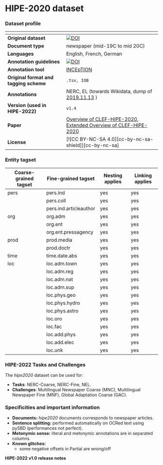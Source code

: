 # HIPE-2020 dataset

### Dataset profile

| <!-- -->    | <!-- -->    |
|-------------|-------------|
| **Original dataset**    | [![DOI](https://zenodo.org/badge/DOI/10.5281/zenodo.6046853.svg)](https://doi.org/10.5281/zenodo.6046853) |
| **Document type**       | newspaper (mid-19C to mid 20C) |
| **Languages**           | English, French, German |
| **Annotation guidelines** |[![DOI](https://zenodo.org/badge/DOI/10.5281/zenodo.3585750.svg)](https://doi.org/10.5281/zenodo.3585750)|
| **Annotation tool**     | [INCEpTION](https://inception-project.github.io/) |
| **Original format and tagging scheme** |`.tsv, IOB` |
| **Annotations**          | NERC, EL (towards Wikidata, dump of [2019.11.13](https://files.ifi.uzh.ch/cl/siclemat/impresso/clef-hipe-2020/wikidata-2019-11-13.nt.bz2) ) |
| **Version (used in HIPE-2022)**   | `v1.4` |
| **Paper**               |[Overview of CLEF-HIPE-2020](https://dl.acm.org/doi/abs/10.1007/978-3-030-58219-7_21), [Extended Overview of CLEF-HIPE-2020](https://infoscience.epfl.ch/record/281054)|
| **License** | [![CC BY-NC-SA 4.0][cc-by-nc-sa-shield]][cc-by-nc-sa]|


 

### Entity tagset 

| Coarse-grained tagset | Fine-grained tagset | Nesting applies | Linking applies | 
| ------| ------------| --------| --------|
| pers | pers.ind | yes     | yes     |
|  | pers.coll | yes     | yes     |
|  | pers.ind.articleauthor | yes     | yes     |
| org | org.adm | yes     | yes     |
|  | org.ent | yes     | yes     |
|  | org.ent.pressagency | yes     | yes     |
| prod | prod.media | yes     | yes     |
|  | prod.doctr | yes     | yes     |
| time | time.date.abs | yes     | yes     |
| loc | loc.adm.town | yes     | yes     |
| | loc.adm.reg | yes     | yes     |
|  | loc.adm.nat | yes     | yes     |
|  | loc.adm.sup | yes     | yes     |
|  | loc.phys.geo | yes     | yes     |
|  | loc.phys.hydro | yes     | yes     |
|  | loc.phys.astro | yes     | yes     |
|  | loc.oro | yes     | yes     |
|  | loc.fac | yes     | yes     |
|  | loc.add.phys | yes     | yes     |
|  | loc.add.elec | yes     | yes     |
|  | loc.unk | yes     | yes     |


### HIPE-2022 Tasks and Challenges

The *hipe2020* dataset can be used for:    

- **Tasks**: NERC-Coarse, NERC-Fine, NEL.
- **Challenges**: Multilingual Newspaper Coarse (MNC), Multilingual Newspaper Fine (MNF), Global Adaptation Coarse (GAC).


### Specificities and important information

- **Documents:** *hipe2020* documents corresponds to newspaper articles.
- **Sentence splitting:** performed automatically on OCRed text using pySBD (performances not perfect).
- **Metonymic sense:** literal and metonymic annotations are in separated columns. 
- **Known glitches:**
	 - some negative offsets in Partial are wrong/off

**HIPE-2022 v1.0 release notes**

